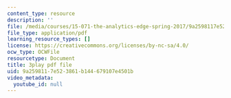 ```yaml
---
content_type: resource
description: ''
file: /media/courses/15-071-the-analytics-edge-spring-2017/9a2598117e523861b144679107e4501b_8jpO-p1YvdM.pdf
file_type: application/pdf
learning_resource_types: []
license: https://creativecommons.org/licenses/by-nc-sa/4.0/
ocw_type: OCWFile
resourcetype: Document
title: 3play pdf file
uid: 9a259811-7e52-3861-b144-679107e4501b
video_metadata:
  youtube_id: null
---
```

